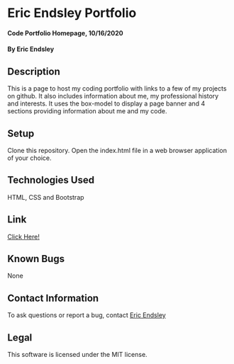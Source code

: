 # Eric Endsley Portfolio

#### Code Portfolio Homepage, 10/16/2020

#### By Eric Endsley

## Description

This is a page to host my coding portfolio with links to a few of my projects on github. It also includes information about me, my professional history and interests. It uses the box-model to display a page banner and 4 sections providing information about me and my code.

## Setup

Clone this repository. Open the index.html file in a web browser application of your choice.

## Technologies Used

HTML, CSS and Bootstrap

## Link

[Click Here!](http://eric-endsley.github.io/week-1-project)

## Known Bugs

None

## Contact Information

To ask questions or report a bug, contact [Eric Endsley](mailto:eric.endsley4@gmail.com)

## Legal
This software is licensed under the MIT license.
